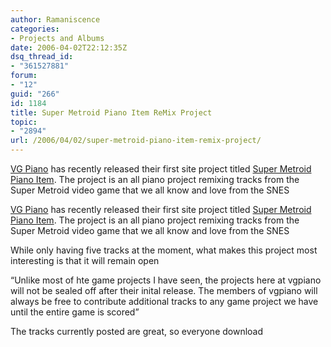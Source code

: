 ```yaml
---
author: Ramaniscence
categories:
- Projects and Albums
date: 2006-04-02T22:12:35Z
dsq_thread_id:
- "361527881"
forum:
- "12"
guid: "266"
id: 1184
title: Super Metroid Piano Item ReMix Project
topic:
- "2894"
url: /2006/04/02/super-metroid-piano-item-remix-project/
---
```


<a href="http://www.vgpiano.com/" target="_blank">VG Piano</a> has recently released their first site project titled <a href="http://supermetroid.vgpiano.com/" target="_blank">Super Metroid Piano Item</a>. The project is an all piano project remixing tracks from the Super Metroid video game that we all know and love from the SNES

<a href="http://www.vgpiano.com/" target="_blank">VG Piano</a> has recently released their first site project titled <a href="http://supermetroid.vgpiano.com/" target="_blank">Super Metroid Piano Item</a>. The project is an all piano project remixing tracks from the Super Metroid video game that we all know and love from the SNES

While only having five tracks at the moment, what makes this project most interesting is that it will remain open

&#8220;Unlike most of hte game projects I have seen, the projects here at vgpiano will not be sealed off after their inital release. The members of vgpiano will always be free to contribute additional tracks to any game project we have until the entire game is scored&#8221;

The tracks currently posted are great, so everyone download